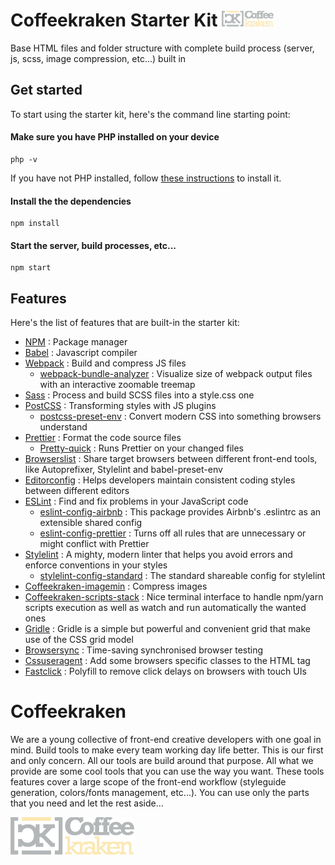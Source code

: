 # Coffeekraken Starter Kit <img src=".resources/coffeekraken-logo.jpg" height="25px" />

Base HTML files and folder structure with complete build process (server, js, scss, image compression, etc...) built in

## Get started

To start using the starter kit, here's the command line starting point:

#### Make sure you have PHP installed on your device

```
php -v
```

If you have not PHP installed, follow [these instructions](https://www.php.net/manual/en/install.php) to install it.

#### Install the the dependencies

```
npm install
```

#### Start the server, build processes, etc...

```
npm start
```

## Features

Here's the list of features that are built-in the starter kit:

- [NPM](https://www.npmjs.com/) : Package manager
- [Babel](https://babeljs.io/) : Javascript compiler
- [Webpack](https://www.npmjs.com/package/webpack) : Build and compress JS files
  - [webpack-bundle-analyzer](https://www.npmjs.com/package/webpack-bundle-analyzer) : Visualize size of webpack output files with an interactive zoomable treemap
- [Sass](https://www.npmjs.com/package/sass) : Process and build SCSS files into a style.css one
- [PostCSS](https://github.com/postcss/postcss-cli) : Transforming styles with JS plugins
  - [postcss-preset-env](https://github.com/csstools/postcss-preset-env) : Convert modern CSS into something browsers understand
- [Prettier](https://prettier.io/) : Format the code source files
  - [Pretty-quick](https://www.npmjs.com/package/pretty-quick) : Runs Prettier on your changed files
- [Browserslist](https://github.com/browserslist/browserslist) : Share target browsers between different front-end tools, like Autoprefixer, Stylelint and babel-preset-env
- [Editorconfig](https://editorconfig.org/) : Helps developers maintain consistent coding styles between different editors
- [ESLint](https://eslint.org/) : Find and fix problems in your JavaScript code
  - [eslint-config-airbnb](https://www.npmjs.com/package/eslint-config-airbnb) : This package provides Airbnb's .eslintrc as an extensible shared config
  - [eslint-config-prettier](https://github.com/prettier/eslint-config-prettier) : Turns off all rules that are unnecessary or might conflict with Prettier
- [Stylelint](https://www.npmjs.com/package/stylelint) : A mighty, modern linter that helps you avoid errors and enforce conventions in your styles
  - [stylelint-config-standard](https://www.npmjs.com/package/stylelint-config-standard?activeTab=dependents) : The standard shareable config for stylelint
- [Coffeekraken-imagemin](https://www.npmjs.com/package/@coffeekraken/imagemin) : Compress images
- [Coffeekraken-scripts-stack](https://www.npmjs.com/package/@coffeekraken/scripts-stack) : Nice terminal interface to handle npm/yarn scripts execution as well as watch and run automatically the wanted ones
- [Gridle](https://www.npmjs.com/package/@coffeekraken/gridle) : Gridle is a simple but powerful and convenient grid that make use of the CSS grid model
- [Browsersync](https://www.browsersync.io/#install) : Time-saving synchronised browser testing
- [Cssuseragent](http://cssuseragent.org/) : Add some browsers specific classes to the HTML tag
- [Fastclick](https://github.com/ftlabs/fastclick) : Polyfill to remove click delays on browsers with touch UIs

<a name="readme-coffeekraken"></a>

# Coffeekraken

We are a young collective of front-end creative developers with one goal in mind. Build tools to make every team working day life better. This is our first and only concern. All our tools are build around that purpose.
All what we provide are some cool tools that you can use the way you want. These tools features cover a large scope of the front-end workflow (styleguide generation, colors/fonts management, etc...). You can use only the parts that you need and let the rest aside...

[![Coffeekraken](.resources/coffeekraken-logo.jpg)](https://coffeekraken.io)
